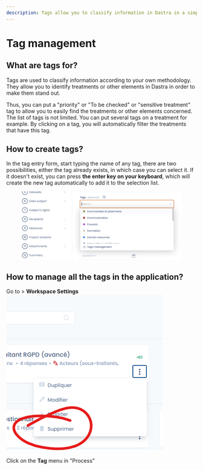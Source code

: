 ```yaml
---
description: Tags allow you to classify information in Dastra in a simple and intuitive way
---
```


# Tag management

## What are tags for?

Tags are used to classify information according to your own methodology. They allow you to identify treatments or other elements in Dastra in order to make them stand out.&#x20;

Thus, you can put a "priority" or "To be checked" or "sensitive treatment" tag to allow you to easily find the treatments or other elements concerned. The list of tags is not limited. You can put several tags on a treatment for example. By clicking on a tag, you will automatically filter the treatments that have this tag.

## How to create tags?

In the tag entry form, start typing the name of any tag, there are two possibilities, either the tag already exists, in which case you can select it. If it doesn't exist, you can press **the enter key on your keyboard**, which will create the new tag automatically to add it to the selection list.

<figure><img src="../../.gitbook/assets/Capture d’écran 2023-02-17 à 11.27.07.png" alt=""><figcaption></figcaption></figure>

## How to manage all the tags in the application?

Go to > **Workspace Settings** ![](<../../.gitbook/assets/image (2) (1).png>)

Click on the **Tag** menu in "Process"
